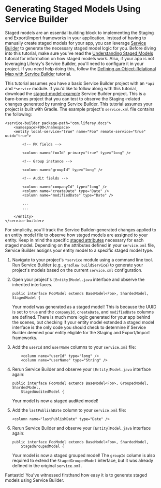 # Generating Staged Models Using Service Builder

Staged models are an essential building block to implementing the Staging and
Export/Import frameworks in your application. Instead of having to manually
create staged models for your app, you can leverage
[Service Builder](/develop/tutorials/-/knowledge_base/7-0/service-builder) to
generate the necessary staged model logic for you. Before diving into this
tutorial, make sure you've read the
[Understanding Staged Models](/develop/tutorials/-/knowledge_base/7-0/understanding-staged-models)
tutorial for information on how staged models work. Also, if your app is not
leveraging Liferay's Service Builder, you'll need to configure it in your
project. If you need help doing this, follow the
[Defining an Object-Relational Map with Service Builder](/develop/tutorials/-/knowledge_base/7-0/defining-an-object-relational-map-with-service-builder)
tutorial.

This tutorial assumes you have a basic Service Builder project with an `*api`
and `*service` module. If you'd like to follow along with this tutorial,
download the
[staged-model-example](/documents/10184/656312/staged-model-example.zip/5b2a8b0f-fa04-ca4a-2345-015871c0a14a)
Service Builder project. This is a bare-bones project that you can test to
observe the Staging-related changes generated by running Service Builder. This
tutorial assumes your project is built with Gradle. The example project's
`service.xml` file contains the following:

    <service-builder package-path="com.liferay.docs">
        <namespace>FOO</namespace>
        <entity local-service="true" name="Foo" remote-service="true" uuid="true">

            <!-- PK fields -->

            <column name="fooId" primary="true" type="long" />

            <!-- Group instance -->

            <column name="groupId" type="long" />

            <!-- Audit fields -->

            <column name="companyId" type="long" />
            <column name="createDate" type="Date" />
            <column name="modifiedDate" type="Date" />

            ...
            ...

        </entity>
    </service-builder>

For simplicity, you'll track the Service Builder-generated changes applied to an
entity model file to observe how staged models are assigned to your entity. Keep
in mind the specific
[staged attributes](/develop/tutorials/-/knowledge_base/7-0/important-attributes-in-staging)
necessary for each staged model. Depending on the attributes defined in your
`service.xml` file, Service Builder assigns your entity model to a specific
staged model type.

1.  Navigate to your project's `*service` module using a command line tool. Run
    Service Builder (e.g., `gradlew buildService`) to generate your project's
    models based on the current `service.xml` configuration.

2.  Open your project's `[Entity]Model.java` interface and observe the inherited
    interfaces.

        public interface FooModel extends BaseModel<Foo>, ShardedModel, StagedModel {

    Your model was generated as a staged model! This is because the UUID is set
    to `true` and the `companyId`, `createDate`, and `modifiedDate` columns are
    defined. There is much more logic generated for your app behind the scenes,
    but checking if your entity model extended a staged model interface is the
    only code you should check to determine if Service Builder deemed your
    entity eligible for the Staging and Export/Import frameworks.

3.  Add the `userId` and `userName` columns to your `service.xml` file:

		    <column name="userId" type="long" />
		    <column name="userName" type="String" />

4.  Rerun Service Builder and observe your `[Entity]Model.java` interface again:

        public interface FooModel extends BaseModel<Foo>, GroupedModel, ShardedModel,
            StagedAuditedModel {

    Your model is now a staged audited model!

5.  Add the `lastPublishDate` column to your `service.xml` file:

        <column name="lastPublishDate" type="Date" />

6.  Rerun Service Builder and observe your `[Entity]Model.java` interface again:

        public interface FooModel extends BaseModel<Foo>, ShardedModel,
            StagedGroupedModel {

    Your model is now a staged grouped model! The `groupId` column is also
    required to extend the `StagedGroupedModel` interface, but it was already
    defined in the original `service.xml`.
        
Fantastic! You've witnessed firsthand how easy it is to generate staged models
using Service Builder.